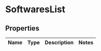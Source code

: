 # SoftwaresList

## Properties
Name | Type | Description | Notes
------------ | ------------- | ------------- | -------------
